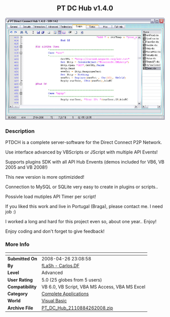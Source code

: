 ﻿<div align="center">

## PT DC Hub v1\.4\.0

<img src="PIC2008426232453734.jpg">
</div>

### Description

PTDCH is a complete server-software for the Direct Connect P2P Network.

Use interface advanced by VBScripts or JScript with multiple API Events!

Supports plugins SDK with all API Hub Envents (demos included for VB6, VB 2005 and VB 2008!)

This new version is more optimizided!

Connection to MySQL or SQLite very easy to create in plugins or scripts..

Possivle load mutiples API Timer per script!

If you liked this work and live in Portugal (Braga), please contact me. I need job :)

I worked a long and hard for this project even so, about one year.. Enjoy!

Enjoy coding and don't forget to give feedback!
 
### More Info
 


<span>             |<span>
---                |---
**Submitted On**   |2008-04-26 23:08:58
**By**             |[fLaSh \- Carlos\.DF](https://github.com/Planet-Source-Code/PSCIndex/blob/master/ByAuthor/flash-carlos-df.md)
**Level**          |Advanced
**User Rating**    |5.0 (25 globes from 5 users)
**Compatibility**  |VB 6\.0, VB Script, VBA MS Access, VBA MS Excel
**Category**       |[Complete Applications](https://github.com/Planet-Source-Code/PSCIndex/blob/master/ByCategory/complete-applications__1-27.md)
**World**          |[Visual Basic](https://github.com/Planet-Source-Code/PSCIndex/blob/master/ByWorld/visual-basic.md)
**Archive File**   |[PT\_DC\_Hub\_2110884262008\.zip](https://github.com/Planet-Source-Code/flash-carlos-df-pt-dc-hub-v1-4-0__1-70465/archive/master.zip)









